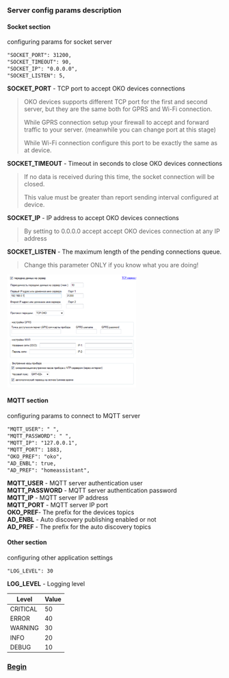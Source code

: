 ### Server config params description
#### Socket section  
configuring params for socket server
```
"SOCKET_PORT": 31200,
"SOCKET_TIMEOUT": 90,
"SOCKET_IP": "0.0.0.0",
"SOCKET_LISTEN": 5,
```

**SOCKET_PORT** - TCP port to accept OKO devices connections  
> OKO devices supports different TCP port for the first and second server, but they are the same both for GPRS and Wi-Fi connection.  
>
> While GPRS connection setup your firewall to accept and forward traffic to your server. (meanwhile you can change port at this stage)  
>
>While Wi-Fi connection configure this port to be exactly the same as at device.  

**SOCKET_TIMEOUT** - Timeout in seconds to close OKO devices connections
>If no data is received during this time, the socket connection will be closed.  
>
>This value must be greater than report sending interval configured at device.

**SOCKET_IP** - IP address to accept OKO devices connections
>By setting to 0.0.0.0 accept accept OKO devices connection at any IP address

**SOCKET_LISTEN** - The maximum length of the pending connections queue.
>Change this parameter ONLY if you know what you are doing!

<img src="./img/oko_data_transfer.png" width="60%">  

#### MQTT section
configuring params to connect to MQTT server
```
"MQTT_USER": " ",
"MQTT_PASSWORD": " ",
"MQTT_IP": "127.0.0.1",
"MQTT_PORT": 1883,
"OKO_PREF": "oko",
"AD_ENBL": true,
"AD_PREF": "homeassistant",
```
**MQTT_USER** - MQTT server authentication user  
**MQTT_PASSWORD** - MQTT server authentication password   
**MQTT_IP** - MQTT server IP address  
**MQTT_PORT** - MQTT server IP port  
**OKO_PREF**- The prefix for the devices topics  
**AD_ENBL** -  Auto discovery publishing enabled or not  
**AD_PREF** - The prefix for the auto discovery topics  

#### Other section  
configuring other application settings
```
"LOG_LEVEL": 30

```
**LOG_LEVEL** - Logging level  

| Level | Value |
|--- | --- |
| CRITICAL | 50 |
| ERROR | 40 |
| WARNING | 30 |
| INFO | 20 |
| DEBUG | 10 |

### [Begin](./BEGIN.md)

